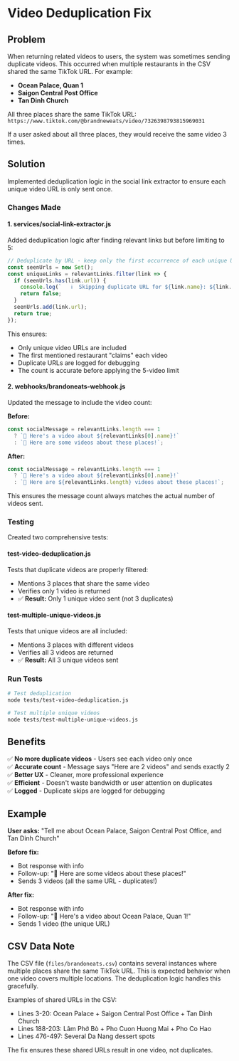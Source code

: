 # Video Deduplication Fix

## Problem

When returning related videos to users, the system was sometimes sending duplicate videos. This occurred when multiple restaurants in the CSV shared the same TikTok URL. For example:

- **Ocean Palace, Quan 1**
- **Saigon Central Post Office**  
- **Tan Dinh Church**

All three places share the same TikTok URL: `https://www.tiktok.com/@brandneweats/video/7326398793815969031`

If a user asked about all three places, they would receive the same video 3 times.

## Solution

Implemented deduplication logic in the social link extractor to ensure each unique video URL is only sent once.

### Changes Made

#### 1. **services/social-link-extractor.js**

Added deduplication logic after finding relevant links but before limiting to 5:

```javascript
// Deduplicate by URL - keep only the first occurrence of each unique URL
const seenUrls = new Set();
const uniqueLinks = relevantLinks.filter(link => {
  if (seenUrls.has(link.url)) {
    console.log(`   ℹ️  Skipping duplicate URL for ${link.name}: ${link.url}`);
    return false;
  }
  seenUrls.add(link.url);
  return true;
});
```

This ensures:
- Only unique video URLs are included
- The first mentioned restaurant "claims" each video
- Duplicate URLs are logged for debugging
- The count is accurate before applying the 5-video limit

#### 2. **webhooks/brandoneats-webhook.js**

Updated the message to include the video count:

**Before:**
```javascript
const socialMessage = relevantLinks.length === 1
  ? `🎥 Here's a video about ${relevantLinks[0].name}!`
  : `🎥 Here are some videos about these places!`;
```

**After:**
```javascript
const socialMessage = relevantLinks.length === 1
  ? `🎥 Here's a video about ${relevantLinks[0].name}!`
  : `🎥 Here are ${relevantLinks.length} videos about these places!`;
```

This ensures the message count always matches the actual number of videos sent.

### Testing

Created two comprehensive tests:

#### **test-video-deduplication.js**
Tests that duplicate videos are properly filtered:
- Mentions 3 places that share the same video
- Verifies only 1 video is returned
- ✅ **Result:** Only 1 unique video sent (not 3 duplicates)

#### **test-multiple-unique-videos.js**
Tests that unique videos are all included:
- Mentions 3 places with different videos
- Verifies all 3 videos are returned
- ✅ **Result:** All 3 unique videos sent

### Run Tests

```bash
# Test deduplication
node tests/test-video-deduplication.js

# Test multiple unique videos
node tests/test-multiple-unique-videos.js
```

## Benefits

✅ **No more duplicate videos** - Users see each video only once  
✅ **Accurate count** - Message says "Here are 2 videos" and sends exactly 2  
✅ **Better UX** - Cleaner, more professional experience  
✅ **Efficient** - Doesn't waste bandwidth or user attention on duplicates  
✅ **Logged** - Duplicate skips are logged for debugging

## Example

**User asks:** "Tell me about Ocean Palace, Saigon Central Post Office, and Tan Dinh Church"

**Before fix:**
- Bot response with info
- Follow-up: "🎥 Here are some videos about these places!"
- Sends 3 videos (all the same URL - duplicates!)

**After fix:**
- Bot response with info
- Follow-up: "🎥 Here's a video about Ocean Palace, Quan 1!"
- Sends 1 video (the unique URL)

## CSV Data Note

The CSV file (`files/brandoneats.csv`) contains several instances where multiple places share the same TikTok URL. This is expected behavior when one video covers multiple locations. The deduplication logic handles this gracefully.

Examples of shared URLs in the CSV:
- Lines 3-20: Ocean Palace + Saigon Central Post Office + Tan Dinh Church
- Lines 188-203: Lâm Phở Bò + Pho Cuon Huong Mai + Pho Co Hao
- Lines 476-497: Several Da Nang dessert spots

The fix ensures these shared URLs result in one video, not duplicates.

